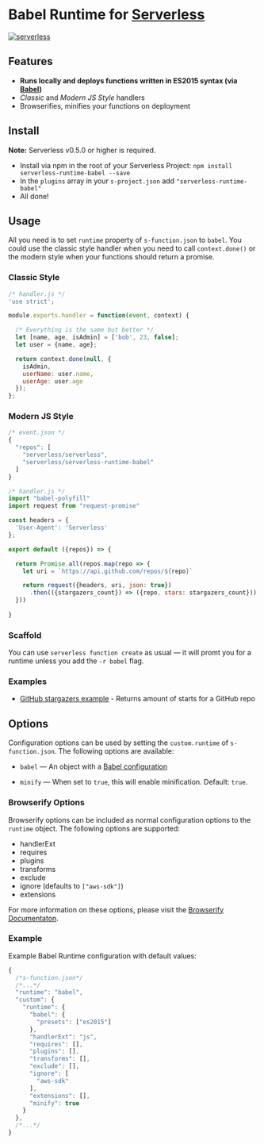 # Babel Runtime for [Serverless](http://serverless.com)

[![serverless](http://public.serverless.com/badges/v1.svg)](http://www.serverless.com)

## Features 
 *  **Runs locally and deploys functions written in ES2015 syntax (via [Babel](https://babeljs.io/))**
 *  *Classic* and *Modern JS Style* handlers
 *  Browserifies, minifies your functions on deployment

## Install
**Note:** Serverless v0.5.0 or higher is required.
* Install via npm in the root of your Serverless Project: `npm install serverless-runtime-babel --save`
* In the `plugins` array in your `s-project.json` add `"serverless-runtime-babel"`
* All done!

## Usage
All you need is to set `runtime` property of `s-function.json` to `babel`.
You could use the classic style handler when you need to call `context.done()` or the modern style when your functions should return a promise.

### Classic Style
```javascript
/* handler.js */
'use strict';

module.exports.handler = function(event, context) {

  /* Everything is the same but better */
  let [name, age, isAdmin] = ['bob', 23, false];
  let user = {name, age};

  return context.done(null, {
    isAdmin,
    userName: user.name,
    userAge: user.age
  });
};
```

### Modern JS Style
```javascript
/* event.json */
{
  "repos": [
    "serverless/serverless",
    "serverless/serverless-runtime-babel"
  ]
}
```
```javascript
/* handler.js */
import "babel-polyfill"
import request from "request-promise"

const headers = {
  'User-Agent': 'Serverless'
};

export default ({repos}) => {

  return Promise.all(repos.map(repo => {
    let uri = `https://api.github.com/repos/${repo}`

    return request({headers, uri, json: true})
      .then(({stargazers_count}) => ({repo, stars: stargazers_count}))
  }))
​
}
```

### Scaffold
You can use `serverless function create` as usual — it will promt you for a runtime unless you add the `-r babel` flag.

### Examples
* [GitHub stargazers example](https://github.com/serverless/serverless-runtime-babel/tree/master/examples/stars) - Returns amount of starts for a GitHub repo

## Options

Configuration options can be used by setting the `custom.runtime` of `s-function.json`. The following options are available:

* `babel` — An object with a [Babel configuration](https://babeljs.io/docs/usage/options/)

* `minify` — When set to `true`, this will enable minification. Default: `true`.

### Browserify Options

Browserify options can be included as normal configuration options to the `runtime` object. The following options are supported:

* handlerExt
* requires
* plugins
* transforms
* exclude
* ignore (defaults to `["aws-sdk"]`)
* extensions

For more information on these options, please visit the [Browserify Documentaton](https://github.com/substack/node-browserify#usage).

### Example

Example Babel Runtime configuration with default values:

```javascript
{
  /*s-function.json*/
  /*...*/
  "runtime": "babel",
  "custom": {
    "runtime": {
      "babel": { 
      	"presets": ["es2015"]
      },
      "handlerExt": "js",
      "requires": [],
      "plugins": [],
      "transforms": [],
      "exclude": [],
      "ignore": [
        "aws-sdk"
      ],
      "extensions": [],
      "minify": true
    }
  },
  /*...*/
}
```
